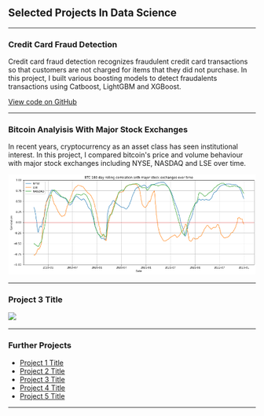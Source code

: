 ## Selected Projects In Data Science 
---
### Credit Card Fraud Detection

Credit card fraud detection recognizes fraudulent credit card transactions so that customers are not charged for items that they did not purchase. In this project, I built various boosting models to detect fraudalents transactions using Catboost, LightGBM and XGBoost. 

[View code on GitHub](https://github.com/shezamd/credit_card_fraud_detection/blob/main/Fraud_detection.ipynb)

---

### Bitcoin Analyisis With Major Stock Exchanges

In recent years, cryptocurrency as an asset class has seen institutional interest. In this project, I compared bitcoin's price and volume behaviour with major stock exchanges including NYSE, NASDAQ and LSE over time.

<img src="images/btc.png?raw=true"/>

---
### Project 3 Title

<img src="images/dummy_thumbnail.jpg?raw=true"/>

---

### Further Projects

- [Project 1 Title](http://example.com/)
- [Project 2 Title](http://example.com/)
- [Project 3 Title](http://example.com/)
- [Project 4 Title](http://example.com/)
- [Project 5 Title](http://example.com/)

---




